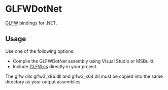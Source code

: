 # GLFWDotNet

[GLFW](http://www.glfw.org) bindings for .NET.

## Usage

Use one of the following options:

* Compile the GLFWDotNet assembly using Visual Studio or MSBuild.
* Include [GLFW.cs](https://github.com/smack0007/GLFWDotNet/blob/master/Source/Library/GLFWDotNet/GLFW.cs) directly
  in your project.
  
The glfw dlls glfw3_x86.dll and glfw3_x64.dll must be copied into the same directory as your output assemblies.